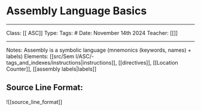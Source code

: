 # Assembly Language Basics
___
Class: [[ ASC]]
Type: 
Tags: # 
Date: November 14th 2024
Teacher: [[]]
___

Notes: 
Assembly is a symbolic language (mnemonics (keywords, names) + labels)
Elements: [[src/Sem I/ASC/-tags_and_indexes/instructions|instructions]], [[directives]], [[Location Counter]], [[assembly labels|labels]]

## Source Line Format:
![[source_line_format]]



